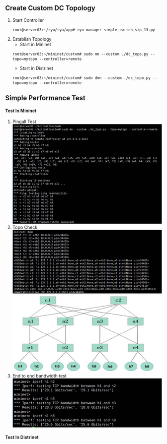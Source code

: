 ## Create Custom DC Topology
1.  Start Controller
    ```
    root@server03:~/ryu/ryu/app# ryu-manager simple_switch_stp_13.py
    ```
2.  Establish Topology
    *  Start in Mininet
    ```
    root@server03:~/mininet/custom# sudo mn --custom ./dc_topo.py --topo=mytopo --controller=remote
    ```
    *  Start in Distrinet
    ```
    root@server03:~/mininet/custom# sudo dmn --custom ./dc_topo.py --topo=mytopo --controller=remote
    ``` 
## Simple Performance Test
#### Test In Mininet
1. Pingall Test
    ![avatar](./fig/dc_topo_pingall_test_in_mininet.jpg)
2. Topo Check
    ![avatar](./fig/dc_topo_topo_check_in_mininet.jpg)
    ![avatar](./fig/dc_topo.jpg)
3. End to end bandwidth test
    ![avatar](./fig/dc_topo_e2e_bw_test.jpg)
#### Test In Distrinet